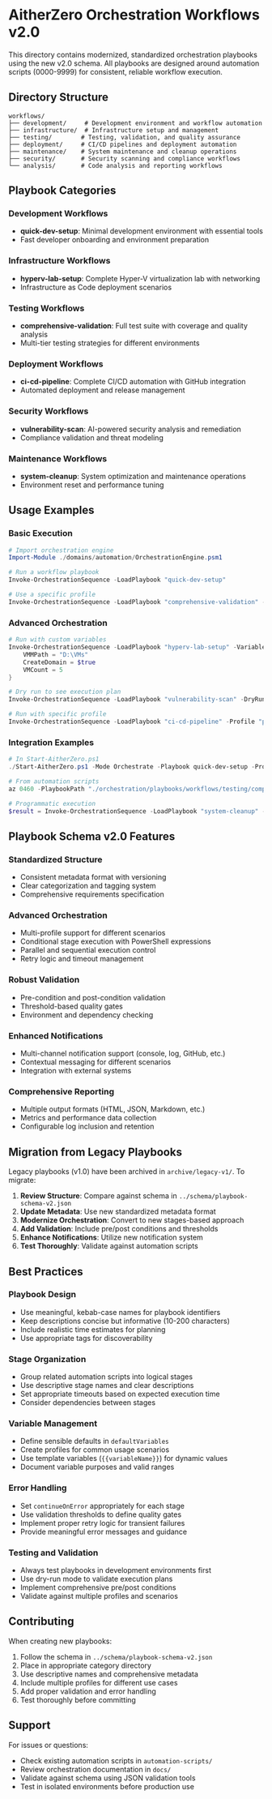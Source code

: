 # AitherZero Orchestration Workflows v2.0

This directory contains modernized, standardized orchestration playbooks using the new v2.0 schema. All playbooks are designed around automation scripts (0000-9999) for consistent, reliable workflow execution.

## Directory Structure

```
workflows/
├── development/     # Development environment and workflow automation
├── infrastructure/  # Infrastructure setup and management 
├── testing/        # Testing, validation, and quality assurance
├── deployment/     # CI/CD pipelines and deployment automation
├── maintenance/    # System maintenance and cleanup operations
├── security/       # Security scanning and compliance workflows
└── analysis/       # Code analysis and reporting workflows
```

## Playbook Categories

### Development Workflows
- **quick-dev-setup**: Minimal development environment with essential tools
- Fast developer onboarding and environment preparation

### Infrastructure Workflows  
- **hyperv-lab-setup**: Complete Hyper-V virtualization lab with networking
- Infrastructure as Code deployment scenarios

### Testing Workflows
- **comprehensive-validation**: Full test suite with coverage and quality analysis
- Multi-tier testing strategies for different environments

### Deployment Workflows
- **ci-cd-pipeline**: Complete CI/CD automation with GitHub integration
- Automated deployment and release management

### Security Workflows
- **vulnerability-scan**: AI-powered security analysis and remediation
- Compliance validation and threat modeling

### Maintenance Workflows
- **system-cleanup**: System optimization and maintenance operations
- Environment reset and performance tuning

## Usage Examples

### Basic Execution
```powershell
# Import orchestration engine
Import-Module ./domains/automation/OrchestrationEngine.psm1

# Run a workflow playbook
Invoke-OrchestrationSequence -LoadPlaybook "quick-dev-setup"

# Use a specific profile
Invoke-OrchestrationSequence -LoadPlaybook "comprehensive-validation" -Profile "ci"
```

### Advanced Orchestration
```powershell
# Run with custom variables
Invoke-OrchestrationSequence -LoadPlaybook "hyperv-lab-setup" -Variables @{
    VMMPath = "D:\VMs"
    CreateDomain = $true
    VMCount = 5
}

# Dry run to see execution plan
Invoke-OrchestrationSequence -LoadPlaybook "vulnerability-scan" -DryRun

# Run with specific profile
Invoke-OrchestrationSequence -LoadPlaybook "ci-cd-pipeline" -Profile "pr-validation"
```

### Integration Examples
```powershell
# In Start-AitherZero.ps1
./Start-AitherZero.ps1 -Mode Orchestrate -Playbook quick-dev-setup -Profile fast

# From automation scripts
az 0460 -PlaybookPath "./orchestration/playbooks/workflows/testing/comprehensive-validation.json"

# Programmatic execution
$result = Invoke-OrchestrationSequence -LoadPlaybook "system-cleanup" -Profile "safe" -PassThru
```

## Playbook Schema v2.0 Features

### Standardized Structure
- Consistent metadata format with versioning
- Clear categorization and tagging system
- Comprehensive requirements specification

### Advanced Orchestration
- Multi-profile support for different scenarios
- Conditional stage execution with PowerShell expressions
- Parallel and sequential execution control
- Retry logic and timeout management

### Robust Validation
- Pre-condition and post-condition validation
- Threshold-based quality gates
- Environment and dependency checking

### Enhanced Notifications
- Multi-channel notification support (console, log, GitHub, etc.)
- Contextual messaging for different scenarios
- Integration with external systems

### Comprehensive Reporting
- Multiple output formats (HTML, JSON, Markdown, etc.)
- Metrics and performance data collection
- Configurable log inclusion and retention

## Migration from Legacy Playbooks

Legacy playbooks (v1.0) have been archived in `archive/legacy-v1/`. To migrate:

1. **Review Structure**: Compare against schema in `../schema/playbook-schema-v2.json`
2. **Update Metadata**: Use new standardized metadata format
3. **Modernize Orchestration**: Convert to new stages-based approach
4. **Add Validation**: Include pre/post conditions and thresholds
5. **Enhance Notifications**: Utilize new notification system
6. **Test Thoroughly**: Validate against automation scripts

## Best Practices

### Playbook Design
- Use meaningful, kebab-case names for playbook identifiers
- Keep descriptions concise but informative (10-200 characters)
- Include realistic time estimates for planning
- Use appropriate tags for discoverability

### Stage Organization
- Group related automation scripts into logical stages
- Use descriptive stage names and clear descriptions
- Set appropriate timeouts based on expected execution time
- Consider dependencies between stages

### Variable Management
- Define sensible defaults in `defaultVariables`
- Create profiles for common usage scenarios
- Use template variables (`{{variableName}}`) for dynamic values
- Document variable purposes and valid ranges

### Error Handling
- Set `continueOnError` appropriately for each stage
- Use validation thresholds to define quality gates
- Implement proper retry logic for transient failures
- Provide meaningful error messages and guidance

### Testing and Validation
- Always test playbooks in development environments first
- Use dry-run mode to validate execution plans
- Implement comprehensive pre/post conditions
- Validate against multiple profiles and scenarios

## Contributing

When creating new playbooks:

1. Follow the schema in `../schema/playbook-schema-v2.json`
2. Place in appropriate category directory
3. Use descriptive names and comprehensive metadata
4. Include multiple profiles for different use cases
5. Add proper validation and error handling
6. Test thoroughly before committing

## Support

For issues or questions:
- Check existing automation scripts in `automation-scripts/`
- Review orchestration documentation in `docs/`
- Validate against schema using JSON validation tools
- Test in isolated environments before production use